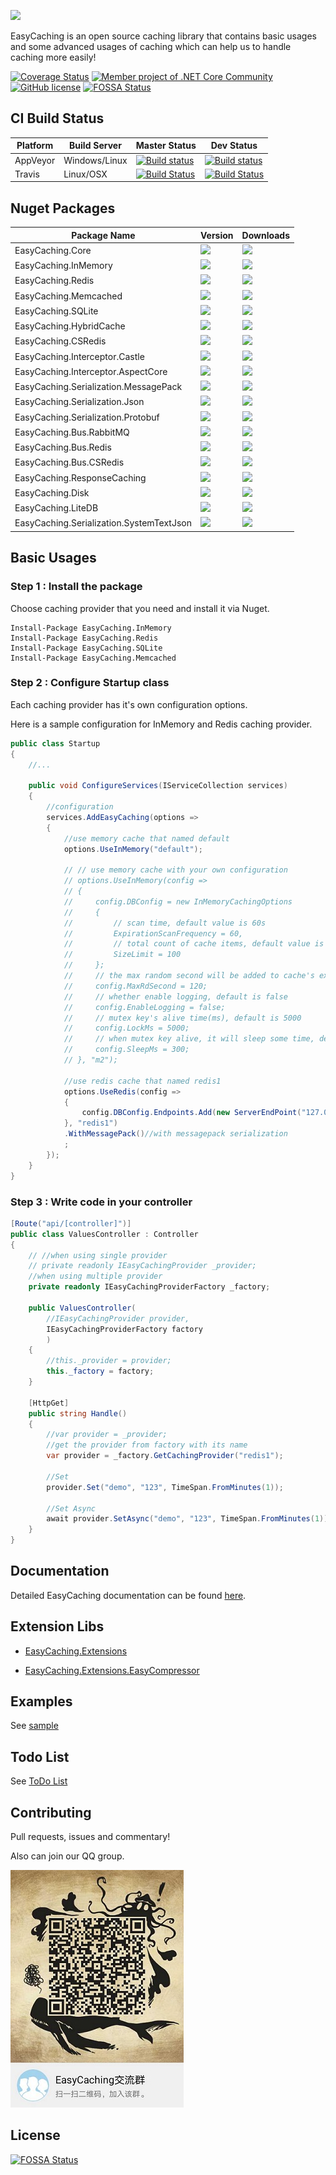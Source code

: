 ![](media/easycaching-icon.png?raw=true)

EasyCaching is an open source caching library that contains basic usages and some advanced usages of caching which can help us to handle caching more easily!

[![Coverage Status](https://coveralls.io/repos/github/catcherwong/EasyCaching/badge.svg?branch=master)](https://coveralls.io/github/catcherwong/EasyCaching?branch=master)
[![Member project of .NET Core Community](https://img.shields.io/badge/member%20project%20of-NCC-9e20c9.svg)](https://github.com/dotnetcore)
[![GitHub license](https://img.shields.io/github/license/dotnetcore/EasyCaching.svg)](https://github.com/dotnetcore/EasyCaching/blob/master/LICENSE)
[![FOSSA Status](https://app.fossa.io/api/projects/git%2Bgithub.com%2Fdotnetcore%2FEasyCaching.svg?type=shield)](https://app.fossa.io/projects/git%2Bgithub.com%2Fdotnetcore%2FEasyCaching?ref=badge_shield)

## CI Build Status

| Platform | Build Server | Master Status  | Dev Status  |
|--------- |------------- |---------|---------|
| AppVeyor |  Windows/Linux |[![Build status](https://ci.appveyor.com/api/projects/status/4x6qal9c1r10wn6x/branch/master?svg=true)](https://ci.appveyor.com/project/catcherwong/easycaching-48okb/branch/master) |[![Build status](https://ci.appveyor.com/api/projects/status/4x6qal9c1r10wn6x/branch/dev?svg=true)](https://ci.appveyor.com/project/catcherwong/easycaching-48okb/branch/dev)|
| Travis   | Linux/OSX | [![Build Status](https://travis-ci.org/dotnetcore/EasyCaching.svg?branch=master)](https://travis-ci.org/dotnetcore/EasyCaching) |    [![Build Status](https://travis-ci.org/dotnetcore/EasyCaching.svg?branch=dev)](https://travis-ci.org/dotnetcore/EasyCaching) |

## Nuget Packages

| Package Name |  Version | Downloads
|--------------|  ------- | ----
| EasyCaching.Core | ![](https://img.shields.io/nuget/v/EasyCaching.Core.svg) | ![](https://img.shields.io/nuget/dt/EasyCaching.Core.svg)
| EasyCaching.InMemory | ![](https://img.shields.io/nuget/v/EasyCaching.InMemory.svg) | ![](https://img.shields.io/nuget/dt/EasyCaching.InMemory.svg)
| EasyCaching.Redis | ![](https://img.shields.io/nuget/v/EasyCaching.Redis.svg) | ![](https://img.shields.io/nuget/dt/EasyCaching.Redis.svg)
| EasyCaching.Memcached | ![](https://img.shields.io/nuget/v/EasyCaching.Memcached.svg) | ![](https://img.shields.io/nuget/dt/EasyCaching.Memcached.svg)
| EasyCaching.SQLite | ![](https://img.shields.io/nuget/v/EasyCaching.SQLite.svg) | ![](https://img.shields.io/nuget/dt/EasyCaching.SQLite.svg)
| EasyCaching.HybridCache  | ![](https://img.shields.io/nuget/v/EasyCaching.HybridCache.svg) | ![](https://img.shields.io/nuget/dt/EasyCaching.HybridCache.svg)
| EasyCaching.CSRedis  | ![](https://img.shields.io/nuget/v/EasyCaching.CSRedis.svg) | ![](https://img.shields.io/nuget/dt/EasyCaching.CSRedis.svg)
| EasyCaching.Interceptor.Castle | ![](https://img.shields.io/nuget/v/EasyCaching.Interceptor.Castle.svg) | ![](https://img.shields.io/nuget/dt/EasyCaching.Interceptor.Castle.svg)
| EasyCaching.Interceptor.AspectCore | ![](https://img.shields.io/nuget/v/EasyCaching.Interceptor.AspectCore.svg) | ![](https://img.shields.io/nuget/dt/EasyCaching.Interceptor.AspectCore.svg)
| EasyCaching.Serialization.MessagePack | ![](https://img.shields.io/nuget/v/EasyCaching.Serialization.MessagePack.svg) | ![](https://img.shields.io/nuget/dt/EasyCaching.Serialization.MessagePack.svg)
| EasyCaching.Serialization.Json | ![](https://img.shields.io/nuget/v/EasyCaching.Serialization.Json.svg) | ![](https://img.shields.io/nuget/dt/EasyCaching.Serialization.Json.svg)
| EasyCaching.Serialization.Protobuf | ![](https://img.shields.io/nuget/v/EasyCaching.Serialization.Protobuf.svg) | ![](https://img.shields.io/nuget/dt/EasyCaching.Serialization.Protobuf.svg)
| EasyCaching.Bus.RabbitMQ | ![](https://img.shields.io/nuget/v/EasyCaching.Bus.RabbitMQ.svg) | ![](https://img.shields.io/nuget/dt/EasyCaching.Bus.RabbitMQ.svg)
| EasyCaching.Bus.Redis | ![](https://img.shields.io/nuget/v/EasyCaching.Bus.Redis.svg) | ![](https://img.shields.io/nuget/dt/EasyCaching.Bus.Redis.svg)
| EasyCaching.Bus.CSRedis | ![](https://img.shields.io/nuget/v/EasyCaching.Bus.CSRedis.svg) | ![](https://img.shields.io/nuget/dt/EasyCaching.Bus.CSRedis.svg)
| EasyCaching.ResponseCaching | ![](https://img.shields.io/nuget/v/EasyCaching.ResponseCaching.svg) | ![](https://img.shields.io/nuget/dt/EasyCaching.ResponseCaching.svg)
| EasyCaching.Disk | ![](https://img.shields.io/nuget/v/EasyCaching.Disk.svg) | ![](https://img.shields.io/nuget/dt/EasyCaching.Disk.svg)
| EasyCaching.LiteDB | ![](https://img.shields.io/nuget/v/EasyCaching.LiteDB.svg) | ![](https://img.shields.io/nuget/dt/EasyCaching.LiteDB.svg)
| EasyCaching.Serialization.SystemTextJson | ![](https://img.shields.io/nuget/v/EasyCaching.Serialization.SystemTextJson.svg) | ![](https://img.shields.io/nuget/dt/EasyCaching.Serialization.SystemTextJson.svg)

## Basic Usages 

### Step 1 : Install the package

Choose caching provider that you need and install it via Nuget.

```
Install-Package EasyCaching.InMemory
Install-Package EasyCaching.Redis
Install-Package EasyCaching.SQLite
Install-Package EasyCaching.Memcached
```

### Step 2 : Configure Startup class

Each caching provider has it's own configuration options.

Here is a sample configuration for InMemory and Redis caching provider.

```csharp
public class Startup
{
    //...
    
    public void ConfigureServices(IServiceCollection services)
    {
        //configuration
        services.AddEasyCaching(options => 
        {
            //use memory cache that named default
            options.UseInMemory("default");

            // // use memory cache with your own configuration
            // options.UseInMemory(config => 
            // {
            //     config.DBConfig = new InMemoryCachingOptions
            //     {
            //         // scan time, default value is 60s
            //         ExpirationScanFrequency = 60, 
            //         // total count of cache items, default value is 10000
            //         SizeLimit = 100 
            //     };
            //     // the max random second will be added to cache's expiration, default value is 120
            //     config.MaxRdSecond = 120;
            //     // whether enable logging, default is false
            //     config.EnableLogging = false;
            //     // mutex key's alive time(ms), default is 5000
            //     config.LockMs = 5000;
            //     // when mutex key alive, it will sleep some time, default is 300
            //     config.SleepMs = 300;
            // }, "m2");

            //use redis cache that named redis1
            options.UseRedis(config => 
            {
                config.DBConfig.Endpoints.Add(new ServerEndPoint("127.0.0.1", 6379));
            }, "redis1")
            .WithMessagePack()//with messagepack serialization
            ;            
        });    
    }    
}
```

###  Step 3 : Write code in your controller 

```csharp
[Route("api/[controller]")]
public class ValuesController : Controller
{
    // //when using single provider
    // private readonly IEasyCachingProvider _provider;
    //when using multiple provider
    private readonly IEasyCachingProviderFactory _factory;

    public ValuesController(
        //IEasyCachingProvider provider, 
        IEasyCachingProviderFactory factory
        )
    {
        //this._provider = provider;
        this._factory = factory;
    }

    [HttpGet]
    public string Handle()
    {
        //var provider = _provider;
        //get the provider from factory with its name
        var provider = _factory.GetCachingProvider("redis1");    

        //Set
        provider.Set("demo", "123", TimeSpan.FromMinutes(1));
            
        //Set Async
        await provider.SetAsync("demo", "123", TimeSpan.FromMinutes(1));                  
    }
}
```

## Documentation

Detailed EasyCaching documentation can be found [here](http://easycaching.readthedocs.io/en/latest/).

## Extension Libs

- [EasyCaching.Extensions](https://github.com/yrinleung/EasyCaching.Extensions)

- [EasyCaching.Extensions.EasyCompressor](https://github.com/mjebrahimi/EasyCompressor/blob/master/src/EasyCaching.Extensions.EasyCompressor/README.md)

## Examples

See [sample](https://github.com/catcherwong/EasyCaching/tree/master/sample)

## Todo List

See [ToDo List](docs/ToDoList.md)

## Contributing

Pull requests, issues and commentary! 

Also can join our QQ group.

![](media/qqgroup.jpg?raw=true)

## License
[![FOSSA Status](https://app.fossa.io/api/projects/git%2Bgithub.com%2Fdotnetcore%2FEasyCaching.svg?type=large)](https://app.fossa.io/projects/git%2Bgithub.com%2Fdotnetcore%2FEasyCaching?ref=badge_large)
